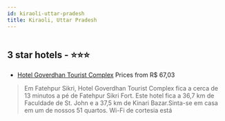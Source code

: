 ```yaml
---
id: kiraoli-uttar-pradesh
title: Kiraoli, Uttar Pradesh
---
```


<center><img src="https://i.travelapi.com/hotels/41000000/40240000/40233100/40233034/dcef38b6_z.jpg" alt="" /></center>


##  3 star hotels - ⭐️⭐️⭐️

-    [Hotel Goverdhan Tourist Complex](https://us.hurb.com/hotels/kiraoli/hotel-goverdhan-tourist-complex-HT-3584?cmp=18055) Prices from R$ 67,03
   > Em Fatehpur Sikri, Hotel Goverdhan Tourist Complex fica a cerca de 13 minutos a pé de Fatehpur Sikri Fort.  Este hotel fica a 36,7 km de Faculdade de St. John e a 37,5 km de Kinari Bazar.Sinta-se em casa em um de nossos 51 quartos. Wi-Fi de cortesia está 
